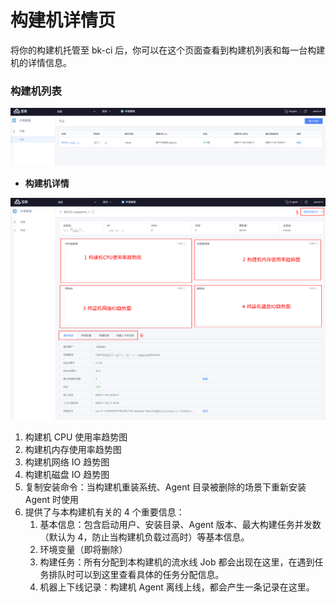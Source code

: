 # 构建机详情页



将你的构建机托管至 bk-ci 后，你可以在这个页面查看到构建机列表和每一台构建机的详情信息。

### 构建机列表 <a id="&#x6784;&#x5EFA;&#x673A;&#x5217;&#x8868;"></a>

![&#x5728;&#x5217;&#x8868;&#x4E2D;&#xFF0C;&#x53EF;&#x4EE5;&#x67E5;&#x9605;&#x6784;&#x5EFA;&#x673A;&#x7684;&#x57FA;&#x672C;&#x4FE1;&#x606F;&#xFF0C;&#x70B9;&#x51FB;&#x522B;&#x540D;&#x8FDB;&#x5165;&#x6784;&#x5EFA;&#x673A;&#x8BE6;&#x60C5;&#x3002;](../../.gitbook/assets/image%20%2821%29.png)

* **构建机详情**

![&#x6784;&#x5EFA;&#x673A;&#x8BE6;&#x60C5;&#x9875;&#x5171;&#x6709; 6 &#x4E2A;&#x529F;&#x80FD;&#x533A;&#xFF0C;&#x5BF9;&#x5E94;&#x529F;&#x80FD;&#x5982;&#x4E0B;&#xFF1A;](../../.gitbook/assets/image%20%2812%29.png)

1. 构建机 CPU 使用率趋势图
2. 构建机内存使用率趋势图
3. 构建机网络 IO 趋势图
4. 构建机磁盘 IO 趋势图
5. 复制安装命令：当构建机重装系统、Agent 目录被删除的场景下重新安装 Agent 时使用
6. 提供了与本构建机有关的 4 个重要信息：
   1. 基本信息：包含启动用户、安装目录、Agent 版本、最大构建任务并发数（默认为 4，防止当构建机负载过高时）等基本信息。
   2. 环境变量（即将删除）
   3. 构建任务：所有分配到本构建机的流水线 Job 都会出现在这里，在遇到任务排队时可以到这里查看具体的任务分配信息。
   4. 机器上下线记录：构建机 Agent 离线上线，都会产生一条记录在这里。

